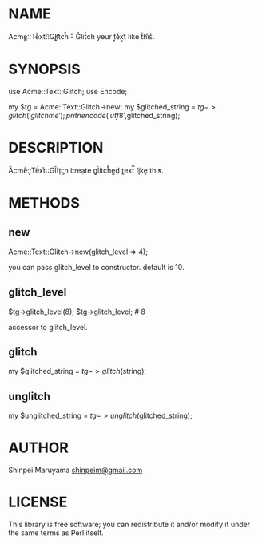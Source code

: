 # NAME

Acme̳::͏Teͪxt::͌G̨l̼i̸t͑ch̆ -ͣ ̈́Ǵlit̒ch yo̶ur ́t͓e̾x͇t͂ like ̹t͗hiͨs̐.

# SYNOPSIS

 use Acme::Text::Glitch;
 use Encode;

 my $tg = Acme::Text::Glitch->new;
 my $glitched_string = $tg->glitch('glitch me');
 pritn encode('utf8',$glitched_string);

# DESCRIPTION

Ȁcme̐::͔Të́xtͬ::Gl̏ĩțc̻h ̇creạte g͎l̀itch̊e͍ḍ ̧t̫ext̿ ̀l̨ike͎ thi̕s.

# METHODS

## new

 Acme::Text::Glitch->new(glitch_level => 4);

you can pass glitch_level to constructor. default is 10.

## glitch_level

 $tg->glitch_level(8);
 $tg->glitch_level; # 8

accessor to glitch_level.

## glitch

 my $glitched_string = $tg->glitch($string);

## unglitch

 my $unglitched_string = $tg->unglitch($glitched_string);

# AUTHOR

Shinpei Maruyama <shinpeim@gmail.com>

# LICENSE

This library is free software; you can redistribute it and/or modify
it under the same terms as Perl itself.